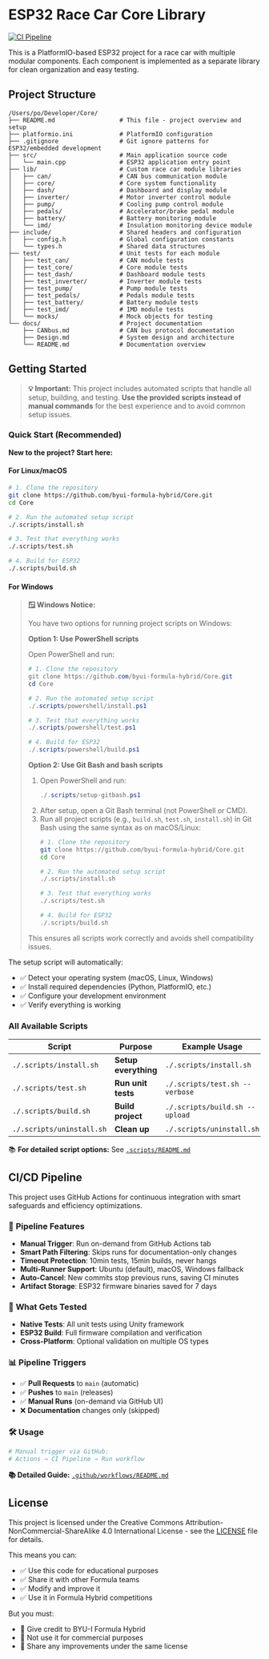 # ESP32 Race Car Core Library

[![CI Pipeline](https://github.com/byui-formula-hybrid/Core/actions/workflows/ci.yml/badge.svg)](https://github.com/byui-formula-hybrid/Core/actions/workflows/ci.yml)

This is a PlatformIO-based ESP32 project for a race car with multiple modular components. Each component is implemented as a separate library for clean organization and easy testing.

## Project Structure

```
/Users/po/Developer/Core/
├── README.md                  # This file - project overview and setup
├── platformio.ini             # PlatformIO configuration 
├── .gitignore                 # Git ignore patterns for ESP32/embedded development
├── src/                       # Main application source code
│   └── main.cpp               # ESP32 application entry point
├── lib/                       # Custom race car module libraries
│   ├── can/                   # CAN bus communication module
│   ├── core/                  # Core system functionality
│   ├── dash/                  # Dashboard and display module
│   ├── inverter/              # Motor inverter control module
│   ├── pump/                  # Cooling pump control module
│   ├── pedals/                # Accelerator/brake pedal module
│   ├── battery/               # Battery monitoring module
│   └── imd/                   # Insulation monitoring device module
├── include/                   # Shared headers and configuration
│   ├── config.h               # Global configuration constants
│   └── types.h                # Shared data structures
├── test/                      # Unit tests for each module
│   ├── test_can/              # CAN module tests
│   ├── test_core/             # Core module tests
│   ├── test_dash/             # Dashboard module tests
│   ├── test_inverter/         # Inverter module tests
│   ├── test_pump/             # Pump module tests
│   ├── test_pedals/           # Pedals module tests
│   ├── test_battery/          # Battery module tests
│   ├── test_imd/              # IMD module tests
│   └── mocks/                 # Mock objects for testing
└── docs/                      # Project documentation
    ├── CANbus.md              # CAN bus protocol documentation
    ├── Design.md              # System design and architecture
    └── README.md              # Documentation overview
```

## Getting Started

> **💡 Important:** This project includes automated scripts that handle all setup, building, and testing. **Use the provided scripts instead of manual commands** for the best experience and to avoid common setup issues.


### Quick Start (Recommended)

**New to the project? Start here:**


#### For Linux/macOS
```bash
# 1. Clone the repository
git clone https://github.com/byui-formula-hybrid/Core.git
cd Core

# 2. Run the automated setup script
./.scripts/install.sh

# 3. Test that everything works
./.scripts/test.sh

# 4. Build for ESP32
./.scripts/build.sh
```

#### For Windows
> **🪟 Windows Notice:**
>
> You have two options for running project scripts on Windows:
>
> **Option 1: Use PowerShell scripts**
>
> Open PowerShell and run:
> ```powershell
> # 1. Clone the repository
> git clone https://github.com/byui-formula-hybrid/Core.git
> cd Core
>
> # 2. Run the automated setup script
> ./.scripts/powershell/install.ps1
>
> # 3. Test that everything works
> ./.scripts/powershell/test.ps1
>
> # 4. Build for ESP32
> ./.scripts/powershell/build.ps1
> ```
>
> **Option 2: Use Git Bash and bash scripts**
>
> 1. Open PowerShell and run:
>    ```powershell
>    ./.scripts/setup-gitbash.ps1
>    ```
> 2. After setup, open a Git Bash terminal (not PowerShell or CMD).
> 3. Run all project scripts (e.g., `build.sh`, `test.sh`, `install.sh`) in Git Bash using the same syntax as on macOS/Linux:
>    ```bash
>    # 1. Clone the repository
>    git clone https://github.com/byui-formula-hybrid/Core.git
>    cd Core
>
>    # 2. Run the automated setup script
>    ./.scripts/install.sh
>
>    # 3. Test that everything works
>    ./.scripts/test.sh
>
>    # 4. Build for ESP32
>    ./.scripts/build.sh
>    ```
>
> This ensures all scripts work correctly and avoids shell compatibility issues.

The setup script will automatically:
- ✅ Detect your operating system (macOS, Linux, Windows)
- ✅ Install required dependencies (Python, PlatformIO, etc.)
- ✅ Configure your development environment
- ✅ Verify everything is working

### All Available Scripts

| Script | Purpose | Example Usage |
|--------|---------|---------------|
| `./.scripts/install.sh` | **Setup everything** | `./.scripts/install.sh` |
| `./.scripts/test.sh` | **Run unit tests** | `./.scripts/test.sh --verbose` |
| `./.scripts/build.sh` | **Build project** | `./.scripts/build.sh --upload` |
| `./.scripts/uninstall.sh` | **Clean up** | `./.scripts/uninstall.sh` |

📚 **For detailed script options:** See [`.scripts/README.md`](.scripts/README.md)

## CI/CD Pipeline

This project uses GitHub Actions for continuous integration with smart safeguards and efficiency optimizations.

### 🚀 **Pipeline Features**
- **Manual Trigger**: Run on-demand from GitHub Actions tab
- **Smart Path Filtering**: Skips runs for documentation-only changes  
- **Timeout Protection**: 10min tests, 15min builds, never hangs
- **Multi-Runner Support**: Ubuntu (default), macOS, Windows fallback
- **Auto-Cancel**: New commits stop previous runs, saving CI minutes
- **Artifact Storage**: ESP32 firmware binaries saved for 7 days

### 🧪 **What Gets Tested**
- **Native Tests**: All unit tests using Unity framework
- **ESP32 Build**: Full firmware compilation and verification
- **Cross-Platform**: Optional validation on multiple OS types

### 📊 **Pipeline Triggers**
- ✅ **Pull Requests** to `main` (automatic)
- ✅ **Pushes** to `main` (releases)  
- ✅ **Manual Runs** (on-demand via GitHub UI)
- ❌ **Documentation** changes only (skipped)

### 🛠️ **Usage**
```bash
# Manual trigger via GitHub:
# Actions → CI Pipeline → Run workflow
```

**📚 Detailed Guide:** [`.github/workflows/README.md`](.github/workflows/README.md)

## License

This project is licensed under the Creative Commons Attribution-NonCommercial-ShareAlike 4.0 International License - see the [LICENSE](LICENSE) file for details.

This means you can:
- ✅ Use this code for educational purposes
- ✅ Share it with other Formula teams
- ✅ Modify and improve it
- ✅ Use it in Formula Hybrid competitions

But you must:
- 📝 Give credit to BYU-I Formula Hybrid
- 🚫 Not use it for commercial purposes
- 🔄 Share any improvements under the same license
